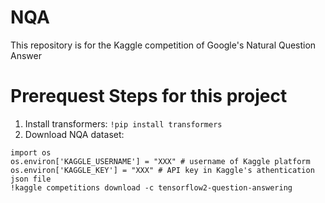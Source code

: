 # NQA
This repository is for the Kaggle competition of Google's Natural Question Answer

# Prerequest Steps for this project 
1. Install transformers: 
`!pip install transformers` 
2. Download NQA dataset: 
```
import os
os.environ['KAGGLE_USERNAME'] = "XXX" # username of Kaggle platform 
os.environ['KAGGLE_KEY'] = "XXX" # API key in Kaggle's athentication json file 
!kaggle competitions download -c tensorflow2-question-answering
```
